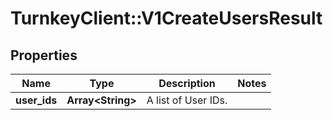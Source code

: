 # TurnkeyClient::V1CreateUsersResult

## Properties
Name | Type | Description | Notes
------------ | ------------- | ------------- | -------------
**user_ids** | **Array&lt;String&gt;** | A list of User IDs. | 

